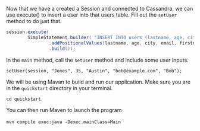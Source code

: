 Now that we have a created a Session and  connected to Cassandra, we can use execute() to insert a user into that users table. Fill out the `setUser` method to do just that.

```java
session.execute(
        SimpleStatement.builder( "INSERT INTO users (lastname, age, city, email, firstname) VALUES (?,?,?,?,?)")
                .addPositionalValues(lastname, age, city, email, firstname)
                .build());
```

In the `main` method, call the `setUser` method and include some user inputs.

`setUser(session, "Jones", 35, "Austin", "bob@example.com", "Bob");`

We will be using Mavan to build and run our application. Make sure you are in the `quickstart` directory in your terminal.

`cd quickstart`

You can then run Maven to launch the program

`mvn compile exec:java -Dexec.mainClass=Main`
`
